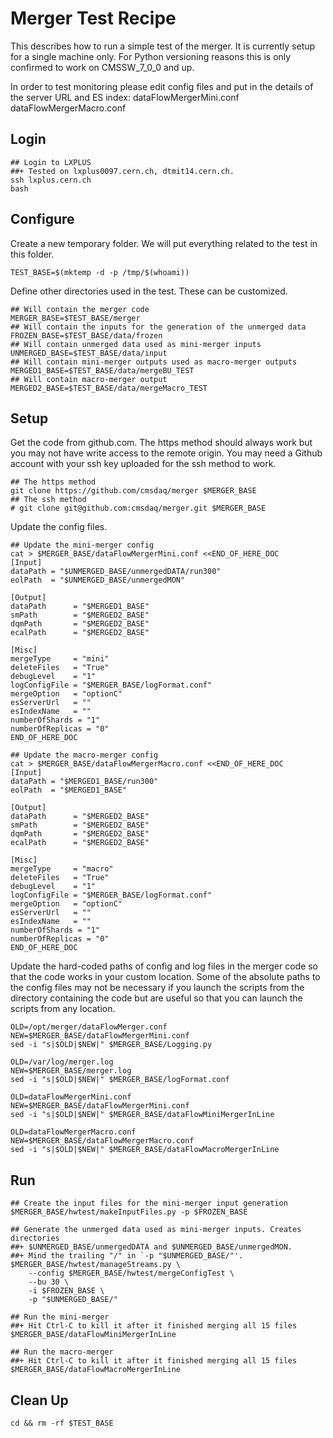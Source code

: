 # Merger Test Recipe
This describes how to run a simple test of the merger. It is currently setup
for a single machine only. For Python versioning reasons this is only confirmed to work on CMSSW_7_0_0 and up.

In order to test monitoring please edit config files and put in the details of the server URL and ES index:
dataFlowMergerMini.conf
dataFlowMergerMacro.conf

## Login

    ## Login to LXPLUS
    ##+ Tested on lxplus0097.cern.ch, dtmit14.cern.ch.
    ssh lxplus.cern.ch
    bash

## Configure

Create a new temporary folder. We will put everything related to the test in
this folder.

    TEST_BASE=$(mktemp -d -p /tmp/$(whoami))

Define other directories used in the test. These can be customized.

    ## Will contain the merger code
    MERGER_BASE=$TEST_BASE/merger
    ## Will contain the inputs for the generation of the unmerged data
    FROZEN_BASE=$TEST_BASE/data/frozen
    ## Will contain unmerged data used as mini-merger inputs
    UNMERGED_BASE=$TEST_BASE/data/input
    ## Will contain mini-merger outputs used as macro-merger outputs
    MERGED1_BASE=$TEST_BASE/data/mergeBU_TEST
    ## Will contain macro-merger output
    MERGED2_BASE=$TEST_BASE/data/mergeMacro_TEST

## Setup
Get the code from github.com. The https method should always work but you
may not have write access to the remote origin. You may need a Github account
with your ssh key uploaded for the ssh method to work.

    ## The https method
    git clone https://github.com/cmsdaq/merger $MERGER_BASE
    ## The ssh method
    # git clone git@github.com:cmsdaq/merger.git $MERGER_BASE

Update the config files.

    ## Update the mini-merger config
    cat > $MERGER_BASE/dataFlowMergerMini.conf <<END_OF_HERE_DOC
    [Input]
    dataPath = "$UNMERGED_BASE/unmergedDATA/run300"
    eolPath  = "$UNMERGED_BASE/unmergedMON"

    [Output]
    dataPath      = "$MERGED1_BASE"
    smPath        = "$MERGED2_BASE"
    dqmPath       = "$MERGED2_BASE"
    ecalPath      = "$MERGED2_BASE"

    [Misc]
    mergeType     = "mini"
    deleteFiles   = "True"
    debugLevel    = "1"
    logConfigFile = "$MERGER_BASE/logFormat.conf"
    mergeOption   = "optionC"
    esServerUrl   = ""
    esIndexName   = ""
    numberOfShards = "1"
    numberOfReplicas = "0"
    END_OF_HERE_DOC

    ## Update the macro-merger config
    cat > $MERGER_BASE/dataFlowMergerMacro.conf <<END_OF_HERE_DOC
    [Input]
    dataPath = "$MERGED1_BASE/run300"
    eolPath  = "$MERGED1_BASE"

    [Output]
    dataPath      = "$MERGED2_BASE"
    smPath        = "$MERGED2_BASE"
    dqmPath       = "$MERGED2_BASE"
    ecalPath      = "$MERGED2_BASE"

    [Misc]
    mergeType     = "macro"
    deleteFiles   = "True"
    debugLevel    = "1"
    logConfigFile = "$MERGER_BASE/logFormat.conf"
    mergeOption   = "optionC"
    esServerUrl   = ""
    esIndexName   = ""
    numberOfShards = "1"
    numberOfReplicas = "0"
    END_OF_HERE_DOC


Update the hard-coded paths of config and log files in the merger code
so that the code works in your custom location.
Some of the absolute paths to the config files may not be necessary if
you launch the scripts from the directory containing the code
but are useful so that you can launch the scripts from any location.

    OLD=/opt/merger/dataFlowMerger.conf
    NEW=$MERGER_BASE/dataFlowMergerMini.conf
    sed -i "s|$OLD|$NEW|" $MERGER_BASE/Logging.py

    OLD=/var/log/merger.log
    NEW=$MERGER_BASE/merger.log
    sed -i "s|$OLD|$NEW|" $MERGER_BASE/logFormat.conf

    OLD=dataFlowMergerMini.conf
    NEW=$MERGER_BASE/dataFlowMergerMini.conf
    sed -i "s|$OLD|$NEW|" $MERGER_BASE/dataFlowMiniMergerInLine

    OLD=dataFlowMergerMacro.conf
    NEW=$MERGER_BASE/dataFlowMergerMacro.conf
    sed -i "s|$OLD|$NEW|" $MERGER_BASE/dataFlowMacroMergerInLine

## Run

    ## Create the input files for the mini-merger input generation
    $MERGER_BASE/hwtest/makeInputFiles.py -p $FROZEN_BASE

    ## Generate the unmerged data used as mini-merger inputs. Creates directories
    ##+ $UNMERGED_BASE/unmergedDATA and $UNMERGED_BASE/unmergedMON.
    ##+ Mind the trailing "/" in `-p "$UNMERGED_BASE/"'.
    $MERGER_BASE/hwtest/manageStreams.py \
        --config $MERGER_BASE/hwtest/mergeConfigTest \
        --bu 30 \
        -i $FROZEN_BASE \
        -p "$UNMERGED_BASE/"

    ## Run the mini-merger
    ##+ Hit Ctrl-C to kill it after it finished merging all 15 files
    $MERGER_BASE/dataFlowMiniMergerInLine

    ## Run the macro-merger
    ##+ Hit Ctrl-C to kill it after it finished merging all 15 files
    $MERGER_BASE/dataFlowMacroMergerInLine

## Clean Up

    cd && rm -rf $TEST_BASE
